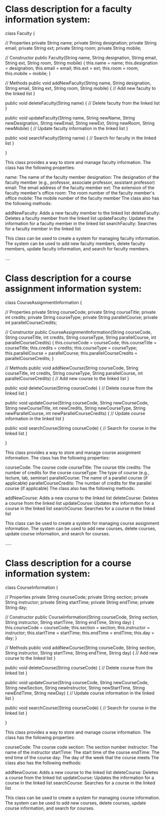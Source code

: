 # Class description for a faculty information system:

class Faculty {

// Properties
private String name;
private String designation;
private String email;
private String ext;
private String room;
private String mobile;

// Constructor
public Faculty(String name, String designation, String email, String ext, String room, String mobile) {
this.name = name;
this.designation = designation;
this.email = email;
this.ext = ext;
this.room = room;
this.mobile = mobile;
}

// Methods
public void addNewFaculty(String name, String designation, String email, String ext, String room, String mobile) {
// Add new faculty to the linked list
}

public void deleteFaculty(String name) {
// Delete faculty from the linked list
}

public void updateFaculty(String name, String newName, String newDesignation, String newEmail, String newExt, String newRoom, String newMobile) {
// Update faculty information in the linked list
}

public void searchFaculty(String name) {
// Search for faculty in the linked list
}

}

This class provides a way to store and manage faculty information. The class has the following properties:

name: The name of the faculty member
designation: The designation of the faculty member (e.g., professor, associate professor, assistant professor)
email: The email address of the faculty member
ext: The extension of the faculty member's office
room: The room number of the faculty member's office
mobile: The mobile number of the faculty member
The class also has the following methods:

addNewFaculty: Adds a new faculty member to the linked list
deleteFaculty: Deletes a faculty member from the linked list
updateFaculty: Updates the information for a faculty member in the linked list
searchFaculty: Searches for a faculty member in the linked list

This class can be used to create a system for managing faculty information. The system can be used to add new faculty members, delete faculty members, update faculty information, and search for faculty members.


….

# Class description for a course assignment information system:

class CourseAssignmentInformation {

// Properties
private String courseCode;
private String courseTitle;
private int credits;
private String courseType;
private String parallelCourse;
private int parallelCourseCredits;

// Constructor
public CourseAssignmentInformation(String courseCode, String courseTitle, int credits, String courseType, String parallelCourse, int parallelCourseCredits) {
this.courseCode = courseCode;
this.courseTitle = courseTitle;
this.credits = credits;
this.courseType = courseType;
this.parallelCourse = parallelCourse;
this.parallelCourseCredits = parallelCourseCredits;
}

// Methods
public void addNewCourse(String courseCode, String courseTitle, int credits, String courseType, String parallelCourse, int parallelCourseCredits) {
// Add new course to the linked list
}

public void deleteCourse(String courseCode) {
// Delete course from the linked list
}

public void updateCourse(String courseCode, String newCourseCode, String newCourseTitle, int newCredits, String newCourseType, String newParallelCourse, int newParallelCourseCredits) {
// Update course information in the linked list
}

public void searchCourse(String courseCode) {
// Search for course in the linked list
}

}

This class provides a way to store and manage course assignment information. The class has the following properties:

courseCode: The course code
courseTitle: The course title
credits: The number of credits for the course
courseType: The type of course (e.g., lecture, lab, seminar)
parallelCourse: The name of a parallel course (if applicable)
parallelCourseCredits: The number of credits for the parallel course (if applicable)
The class also has the following methods:

addNewCourse: Adds a new course to the linked list
deleteCourse: Deletes a course from the linked list
updateCourse: Updates the information for a course in the linked list
searchCourse: Searches for a course in the linked list

This class can be used to create a system for managing course assignment information. The system can be used to add new courses, delete courses, update course information, and search for courses.

…..

# Class description for a course information system:

class CourseInformation {

// Properties
private String courseCode;
private String section;
private String instructor;
private String startTime;
private String endTime;
private String day;

// Constructor
public CourseInformation(String courseCode, String section, String instructor, String startTime, String endTime, String day) {
this.courseCode = courseCode;
this.section = section;
this.instructor = instructor;
this.startTime = startTime;
this.endTime = endTime;
this.day = day;
}

// Methods
public void addNewCourse(String courseCode, String section, String instructor, String startTime, String endTime, String day) {
// Add new course to the linked list
}

public void deleteCourse(String courseCode) {
// Delete course from the linked list
}

public void updateCourse(String courseCode, String newCourseCode, String newSection, String newInstructor, String newStartTime, String newEndTime, String newDay) {
// Update course information in the linked list
}

public void searchCourse(String courseCode) {
// Search for course in the linked list
}

}

This class provides a way to store and manage course information. The class has the following properties:

courseCode: The course code
section: The section number
instructor: The name of the instructor
startTime: The start time of the course
endTime: The end time of the course
day: The day of the week that the course meets
The class also has the following methods:

addNewCourse: Adds a new course to the linked list
deleteCourse: Deletes a course from the linked list
updateCourse: Updates the information for a course in the linked list
searchCourse: Searches for a course in the linked list

This class can be used to create a system for managing course information. The system can be used to add new courses, delete courses, update course information, and search for courses.


